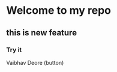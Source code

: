 <h1>Welcome to my repo</h1>
<h2>this is new feature</h2>
<h3>Try it</h3>
<p>Vaibhav Deore (button)</p>